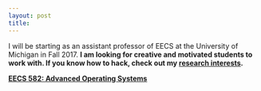 ```yaml
---
layout: post
title:
---
```

<p class="message">
I will be starting as an assistant professor of EECS at the University of Michigan in Fall 2017. <b>I am looking for creative and motivated students to work with. If you know how to hack, check out my <a href="{{ site.baseurl }}research">research interests</a>. </b></p>

<p class="message">

 <a href="{{ site.baseurl }}teaching"> <b> EECS 582: Advanced Operating Systems </b> </a>
 </p>